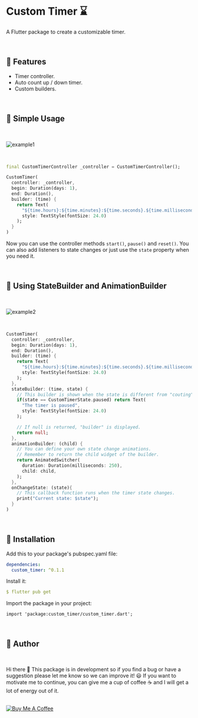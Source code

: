 # Custom Timer ⌛

A Flutter package to create a customizable timer.

<br>

## 🎉 Features

- Timer controller.
- Auto count up / down timer.
- Custom builders.

<br>

## 📌 Simple Usage

<br>

![example1](https://user-images.githubusercontent.com/44307990/147802076-3206db9d-d5f6-4ce4-a3f9-7e139910d822.gif)

<br>

```dart
final CustomTimerController _controller = CustomTimerController();
```

```dart
CustomTimer(
  controller: _controller,
  begin: Duration(days: 1),
  end: Duration(),
  builder: (time) {
    return Text(
      "${time.hours}:${time.minutes}:${time.seconds}.${time.milliseconds}",
      style: TextStyle(fontSize: 24.0)
    );
  }
)
```

Now you can use the controller methods `start()`, `pause()` and `reset()`. You can also add listeners to state changes or just use the `state` property when you need it.

<br>

## 📌 Using StateBuilder and AnimationBuilder 

<br>

![example2](https://user-images.githubusercontent.com/44307990/147802147-9b20e440-7a10-435f-a389-5310458af24c.gif)

<br>

```dart
CustomTimer(
  controller: _controller,
  begin: Duration(days: 1),
  end: Duration(),
  builder: (time) {
    return Text(
      "${time.hours}:${time.minutes}:${time.seconds}.${time.milliseconds}",
      style: TextStyle(fontSize: 24.0)
    );
  },
  stateBuilder: (time, state) {
    // This builder is shown when the state is different from "couting".
    if(state == CustomTimerState.paused) return Text(
      "The timer is paused",
      style: TextStyle(fontSize: 24.0)
    );

    // If null is returned, "builder" is displayed.
    return null;
  },
  animationBuilder: (child) {
    // You can define your own state change animations.
    // Remember to return the child widget of the builder.
    return AnimatedSwitcher(
      duration: Duration(milliseconds: 250),
      child: child,
    );
  },
  onChangeState: (state){
    // This callback function runs when the timer state changes.
    print("Current state: $state");
  }
)
```

<br>

## 🔧 Installation

Add this to your package's pubspec.yaml file:
```yaml
dependencies:
  custom_timer: ^0.1.1
```

Install it:
```yaml
$ flutter pub get
```

Import the package in your project:
```
import 'package:custom_timer/custom_timer.dart';
```


<br>

## 🙇 Author

<br>

Hi there 👋 This package is in development so if you find a bug or have a suggestion please let me know so we can improve it! 😃 If you want to motivate me to continue, you can give me a cup of coffee ☕ and I will get a lot of energy out of it.

<br>
<a href="https://www.buymeacoffee.com/federicodesia" target="_blank"><img src="https://www.buymeacoffee.com/assets/img/custom_images/purple_img.png" alt="Buy Me A Coffee" style="height: auto !important;width: auto !important;" ></a>